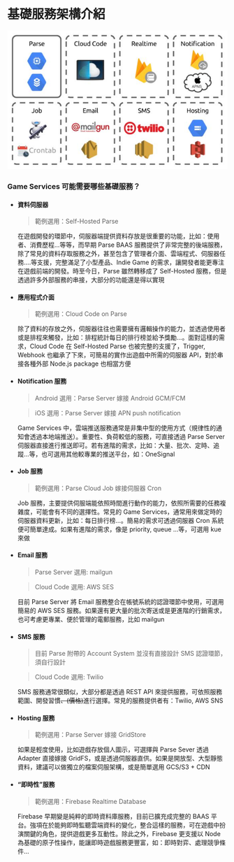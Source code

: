 # 基礎服務架構介紹

![](/assets/Infrastructure.jpg "Infrastructure")

### Game Services 可能需要哪些基礎服務？

* #### 資料伺服器

  > 範例選用：Self-Hosted Parse

  在遊戲開發的環節中，伺服器端提供資料存放是很重要的功能，比如：使用者、消費歷程...等等，而早期 Parse BAAS 服務提供了非常完整的後端服務，除了常見的資料存取服務之外，甚至包含了管理者介面、雲端程式、伺服器任務....等支援，完整滿足了小型產品、Indie Game 的需求，讓開發者能更專注在遊戲前端的開發。時至今日，Parse 雖然轉移成了 Self-Hosted 服務，但是透過許多外部服務的串接，大部分的功能還是得以實現
  
* #### 應用程式介面

  > 範例選用：Cloud Code on Parse
  
  除了資料的存放之外，伺服器往往也需要擁有邏輯操作的能力，並透過使用者或是排程來觸發，比如：排程統計每日的排行榜並給予獎勵...。面對這樣的需求，Cloud Code 在 Self-Hosted Parse 也被完整的支援了，Trigger, Webhook 也繼承了下來，可簡易的實作出遊戲中所需的伺服器 API，對於串接各種外部 Node.js package 也相當方便

* #### Notification 服務

  > Android 選用：Parse Server 嫁接 Android GCM/FCM
  
  > iOS 選用：Parse Server 嫁接 APN push notification

  Game Services 中，雲端推送服務通常是非集中型的使用方式（規律性的通知會透過本地端推送）。重要性、負荷較低的服務，可直接透過 Parse Server 伺服器直接進行推送即可。若有進階的需求，比如：大量、批次、定時、追蹤...等，也可選用其他較專業的推送平台，如：OneSignal

* #### Job 服務

  > 範例選用：Parse Cloud Job 嫁接伺服器 Cron

  Job 服務，主要提供伺服端能依照時間進行動作的能力，依照所需要的任務複雜度，可能會有不同的選擇性。常見的 Game Services，通常用來做定時的伺服器資料更新，比如：每日排行榜...。簡易的需求可透過伺服器 Cron 系統便可簡單達成。如果有進階的需求，像是 priority, queue ...等，可選用 kue 來做

* #### Email 服務

  > Parse Server 選用: mailgun
  
  > Cloud Code 選用: AWS SES
  
  目前 Parse Server 將 Email 服務整合在帳號系統的認證環節中使用，可選用簡易的 AWS SES 服務。如果還有更大量的批次寄送或是更進階的行銷需求，也可考慮更專業、便於管理的電郵服務，比如 mailgun

* #### SMS 服務

  > 目前 Parse 附帶的 Account System 並沒有直接設計 SMS 認證環節，須自行設計
  
  > Cloud Code 選用: Twilio
  
  SMS 服務通常很類似，大部分都是透過 REST API 來提供服務，可依照服務範圍、開發習慣~~、\(價格\)~~進行選擇。常見的服務提供者有：Twilio, AWS SNS

* #### Hosting 服務

  > 範例選用：Parse Server 嫁接 GridStore

  如果是輕度使用，比如遊戲存放個人圖示，可選擇與 Parse Sever 透過 Adapter 直接嫁接 GridFS，或是透過伺服器直供。如果是開放型、大型靜態資料，建議可以做獨立的檔案伺服架構，或是簡單選用 GCS/S3 + CDN

* #### “即時性”服務

  > 範例選用：Firebase Realtime Database

  Firebase 早期變是純粹的即時資料庫服務，目前已擴充成完整的 BAAS 平台。強項在於能夠即時監聽雲端資料的變化，整合這樣的服務，可在遊戲中扮演關鍵的角色，提供遊戲更多互動性。除此之外，Firebase 更支援以 Node 為基礎的原子性操作，能讓即時遊戲服務更豐富，如：即時對弈、處理競爭條件...